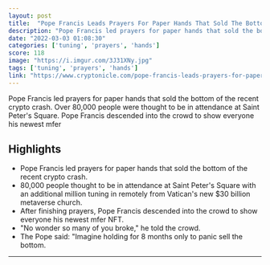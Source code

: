 ```yaml
---
layout: post
title:  "Pope Francis Leads Prayers For Paper Hands That Sold The Bottom"
description: "Pope Francis led prayers for paper hands that sold the bottom of the recent crypto crash. Over 80,000 people were thought to be in attendance at Saint Peter's Square. Pope Francis descended into the crowd to show everyone his newest mfer"
date: "2022-03-03 01:08:30"
categories: ['tuning', 'prayers', 'hands']
score: 118
image: "https://i.imgur.com/3J31XNy.jpg"
tags: ['tuning', 'prayers', 'hands']
link: "https://www.cryptonicle.com/pope-francis-leads-prayers-for-paper-hands/"
---
```


Pope Francis led prayers for paper hands that sold the bottom of the recent crypto crash. Over 80,000 people were thought to be in attendance at Saint Peter's Square. Pope Francis descended into the crowd to show everyone his newest mfer

## Highlights

- Pope Francis led prayers for paper hands that sold the bottom of the recent crypto crash.
- 80,000 people thought to be in attendance at Saint Peter's Square with an additional million tuning in remotely from Vatican's new $30 billion metaverse church.
- After finishing prayers, Pope Francis descended into the crowd to show everyone his newest mfer NFT.
- "No wonder so many of you broke," he told the crowd.
- The Pope said: "Imagine holding for 8 months only to panic sell the bottom.

---
